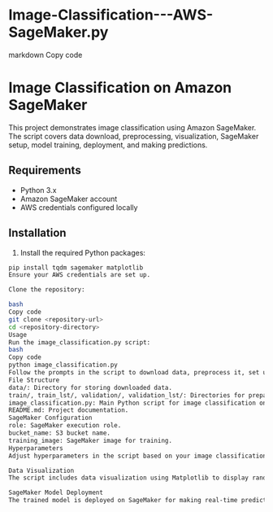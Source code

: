# Image-Classification---AWS-SageMaker.py
markdown
Copy code
# Image Classification on Amazon SageMaker

This project demonstrates image classification using Amazon SageMaker. The script covers data download, preprocessing, visualization, SageMaker setup, model training, deployment, and making predictions.

## Requirements

- Python 3.x
- Amazon SageMaker account
- AWS credentials configured locally

## Installation

1. Install the required Python packages:

```bash
pip install tqdm sagemaker matplotlib
Ensure your AWS credentials are set up.

Clone the repository:

bash
Copy code
git clone <repository-url>
cd <repository-directory>
Usage
Run the image_classification.py script:
bash
Copy code
python image_classification.py
Follow the prompts in the script to download data, preprocess it, set up SageMaker, train the model, deploy it, and make predictions.
File Structure
data/: Directory for storing downloaded data.
train/, train_lst/, validation/, validation_lst/: Directories for preparing data for SageMaker.
image_classification.py: Main Python script for image classification on SageMaker.
README.md: Project documentation.
SageMaker Configuration
role: SageMaker execution role.
bucket_name: S3 bucket name.
training_image: SageMaker image for training.
Hyperparameters
Adjust hyperparameters in the script based on your image classification requirements.

Data Visualization
The script includes data visualization using Matplotlib to display random images from the dataset.

SageMaker Model Deployment
The trained model is deployed on SageMaker for making real-time predictions.
